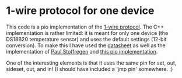 # 1-wire protocol for one device 

This code is a pio implementation of the [1-wire protocol](https://en.wikipedia.org/wiki/1-Wire). The C++ implementation is rather limited: it is meant for only one device (the DS18B20 temperature sensor) and uses the default settings (12-bit conversion). 
To make this I have used the [datasheet](https://datasheets.maximintegrated.com/en/ds/DS18B20.pdf) as well as the implementation of [Paul Stoffregen](https://github.com/PaulStoffregen/OneWire) and [this pio implementation](https://www.raspberrypi.org/forums/viewtopic.php?t=304511#p1851030).

One of the interesting elements is that it uses the same pin for set, out, sideset, out, and in! (I should have included a 'jmp pin' somewhere. :)

